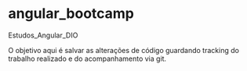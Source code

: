# angular_bootcamp
Estudos_Angular_DIO

O objetivo aqui é salvar as alterações de código guardando tracking do trabalho realizado e do acompanhamento via git.
